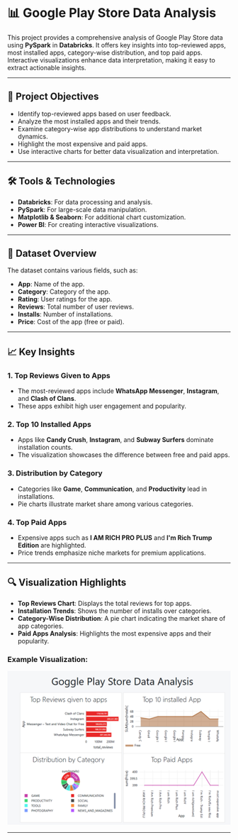 # 📊 Google Play Store Data Analysis

This project provides a comprehensive analysis of Google Play Store data using **PySpark** in **Databricks**. It offers key insights into top-reviewed apps, most installed apps, category-wise distribution, and top paid apps. Interactive visualizations enhance data interpretation, making it easy to extract actionable insights.

---

## 📌 **Project Objectives**

- Identify top-reviewed apps based on user feedback.
- Analyze the most installed apps and their trends.
- Examine category-wise app distributions to understand market dynamics.
- Highlight the most expensive and paid apps.
- Use interactive charts for better data visualization and interpretation.

---

## 🛠️ **Tools & Technologies**

- **Databricks**: For data processing and analysis.
- **PySpark**: For large-scale data manipulation.
- **Matplotlib & Seaborn**: For additional chart customization.
- **Power BI**: For creating interactive visualizations.

---

## 📂 **Dataset Overview**

The dataset contains various fields, such as:
- **App**: Name of the app.
- **Category**: Category of the app.
- **Rating**: User ratings for the app.
- **Reviews**: Total number of user reviews.
- **Installs**: Number of installations.
- **Price**: Cost of the app (free or paid).

---

## 📈 **Key Insights**

### 1. **Top Reviews Given to Apps**
- The most-reviewed apps include **WhatsApp Messenger**, **Instagram**, and **Clash of Clans**.
- These apps exhibit high user engagement and popularity.

### 2. **Top 10 Installed Apps**
- Apps like **Candy Crush**, **Instagram**, and **Subway Surfers** dominate installation counts.
- The visualization showcases the difference between free and paid apps.

### 3. **Distribution by Category**
- Categories like **Game**, **Communication**, and **Productivity** lead in installations.
- Pie charts illustrate market share among various categories.

### 4. **Top Paid Apps**
- Expensive apps such as **I AM RICH PRO PLUS** and **I'm Rich Trump Edition** are highlighted.
- Price trends emphasize niche markets for premium applications.

---

## 🔍 **Visualization Highlights**

- **Top Reviews Chart**: Displays the total reviews for top apps.
- **Installation Trends**: Shows the number of installs over categories.
- **Category-Wise Distribution**: A pie chart indicating the market share of app categories.
- **Paid Apps Analysis**: Highlights the most expensive apps and their popularity.

### Example Visualization:
![Dashboard](https://github.com/snsamia/GogglePlayStoreDA/blob/main/Dashboard.png)

---


